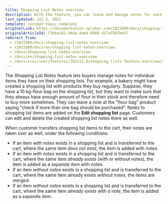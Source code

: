 ```yaml
---
title: Shopping List Notes overview
description: With the feature, you can leave and manage notes for each item in the order.
last_updated: Jul 2, 2021
template: concept-topic-template
originalLink: https://documentation.spryker.com/2021080/docs/shopping-list-notes-overview
originalArticleId: f3bbe202-94da-4e64-9480-d57af69fb057
redirect_from:
  - /2021080/docs/shopping-list-notes-overview
  - /2021080/docs/en/shopping-list-notes-overview
  - /docs/shopping-list-notes-overview
  - /docs/en/shopping-list-notes-overview
  - /docs/scos/user/features/202212.0/shopping-lists-feature-overview/shopping-list-notes-overview.html
---
```


The *Shopping List Notes* feature lets buyers manage notes for individual items they have on their shopping lists. For example, a bakery might have created a shopping list with products they buy regularly. Suppose, they have a 10&nbsp;kg-flour bag on the shopping list, but they want to make sure that they always have enough amount of flour in their stock and therefore need to buy more sometimes. They can leave a note at the "flour bag" product saying "check if more than one bag should be purchased". Notes to shopping list items are added on the **Edit shopping list** page. Customers can edit and delete the created shopping list notes there as well.

When customer transfers shopping list items to the cart, their notes are taken over as well, under the following conditions:

* If an item *with notes* exists in a shopping list and is transferred to the cart, where the same item *does not exist*, the item is added with notes.
* If an item *with notes* exists in a shopping list and is transferred to the cart, where the same item *already exists* (with or without notes), the item is added as a *separate item* with notes.
* If an item *without notes* exists in a shopping list and is transferred to the cart, where the same item already exists *without notes*, the items are *merged*.
* If an item *without notes* exists in a shopping list and is transferred to the cart, where the same item *already exists with a note*, the item is added as a *separate item*.
